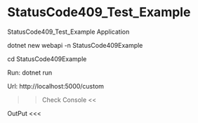 # StatusCode409_Test_Example
StatusCode409_Test_Example Application 

dotnet new webapi -n StatusCode409Example

cd StatusCode409Example


Run:
dotnet run

Url:
http://localhost:5000/custom

>> Check Console <<

OutPut <<<
